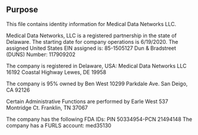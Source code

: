 
## Purpose

This file contains identity information for Medical Data Networks LLC.

Medical Data Networks, LLC is a registered partnership in the state of Delaware.
The starting date for company operations is 6/19/2020.
The assigned United States EIN assigned is:  85-1505127
Dun & Bradstreet (DUNS) Number:  117909202

The company is registered in Delaware, USA:
Medical Data Networks LLC
16192 Coastal Highway
Lewes, DE 19958

The company is 95% owned by 
Ben West
10299 Parkdale Ave.
San Deigo, CA 92126

Certain Administrative Functions are performed by
Earle West
537 Montridge Ct.
Franklin, TN  37067

The company has the following FDA IDs:  PIN 50334954-PCN 21494148
The company has a FURLS account:  med35130


